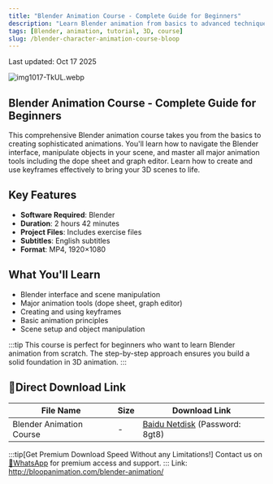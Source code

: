 ```yaml
---
title: "Blender Animation Course - Complete Guide for Beginners"
description: "Learn Blender animation from basics to advanced techniques with this comprehensive course covering interface, keyframes, dope sheet, and graph editor."
tags: [Blender, animation, tutorial, 3D, course]
slug: /blender-character-animation-course-bloop
---
```


Last updated: Oct 17 2025

![img1017-TkUL.webp](https://list.ucards.store/d/img/img1017-TkUL.webp)

## Blender Animation Course - Complete Guide for Beginners

This comprehensive Blender animation course takes you from the basics to creating sophisticated animations. You'll learn how to navigate the Blender interface, manipulate objects in your scene, and master all major animation tools including the dope sheet and graph editor. Learn how to create and use keyframes effectively to bring your 3D scenes to life.

## Key Features

- **Software Required**: Blender
- **Duration**: 2 hours 42 minutes
- **Project Files**: Includes exercise files
- **Subtitles**: English subtitles
- **Format**: MP4, 1920×1080

## What You'll Learn

- Blender interface and scene manipulation
- Major animation tools (dope sheet, graph editor)
- Creating and using keyframes
- Basic animation principles
- Scene setup and object manipulation

:::tip
This course is perfect for beginners who want to learn Blender animation from scratch. The step-by-step approach ensures you build a solid foundation in 3D animation.
:::

## 🚀Direct Download Link

| File Name | Size | Download Link |
|-----------|------|---------------|
| Blender Animation Course | - | [Baidu Netdisk](https://pan.baidu.com/s/1ZXNsB7DFNkOeDuKCLUF8yA?pwd=8gt8) (Password: 8gt8) |

:::tip[Get Premium Download Speed Without any Limitations!]
Contact us on [💬WhatsApp](https://wa.me/+8613237610083) for premium  access and support.
:::
Link: http://bloopanimation.com/blender-animation/